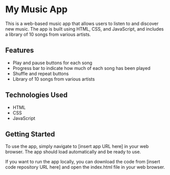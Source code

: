 <h1>My Music App</h1>
<p>This is a web-based music app that allows users to listen to and discover new music. The app is built using HTML, CSS, and JavaScript, and includes a library of 10 songs from various artists.</p>

<h2>Features</h2>
<ul>
  <li>Play and pause buttons for each song</li>
  <li>Progress bar to indicate how much of each song has been played</li>
  <li>Shuffle and repeat buttons</li>
  <li>Library of 10 songs from various artists</li>
</ul>

<h2>Technologies Used</h2>
<ul>
  <li>HTML</li>
  <li>CSS</li>
  <li>JavaScript</li>
</ul>

<h2>Getting Started</h2>
<p>To use the app, simply navigate to [insert app URL here] in your web browser. The app should load automatically and be ready to use.

If you want to run the app locally, you can download the code from [insert code repository URL here] and open the index.html file in your web browser.</p>
